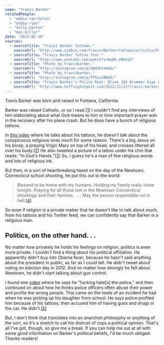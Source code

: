 ```yaml
---
name: "Travis Barker"
relatedPeople:
  - "eddie-van-halen"
  - "debby-ryan"
  - "dolly-parton"
  - "mac-miller"
date: "2013-02-18"
sources:
  - sourceTitle: "Travis Barker Tattoos."
    sourceUrl: "http://www.zimbio.com/Travis+Barker+Tattoos/articles/PqoGB6b0O4Y/Travis+Barker+Tattoos"
  - sourceTitle: "Travis Barker Tattoo Tour."
    sourceUrl: "http://www.youtube.com/watch?v=NaBh_mNk91U"
  - sourceTitle: "Photo by travisbarker."
    sourceUrl: "http://instagram.com/p/SWd3httWGG/"
  - sourceTitle: "Photo by travisbarker."
    sourceUrl: "http://instagram.com/p/TP5LozNWGK/"
  - sourceTitle: "Travis Barker's Police Rant: Blink 182 Drummer Rips On LAPD For 'Stereotyping.'"
    sourceUrl: "http://www.huffingtonpost.com/2012/11/27/travis-barkers-police-rant-blink-182-drummer-rips-lapd-video_n_2197151.html"
---
```


Travis Barker was born and raised in Fontana, California.

Barker was raised Catholic, or so I read.<a class="source-citation" href="http://www.zimbio.com/Travis+Barker+Tattoos/articles/PqoGB6b0O4Y/Travis+Barker+Tattoos" title="Travis Barker Tattoos.">[1]</a> I couldn't find any interviews of him elaborating about what God means to him or how important prayer was in the recovery after his plane crash. But he does have a bunch of religious tattoos.

In [this video](http://www.youtube.com/watch?v=NaBh_mNk91U) where he talks about his tattoos, he doesn't talk about the conspicuous religious ones much for some reason. There's a big Jesus on his bicep, a praying Virgin Mary on top of his head, and crosses littered all over his body.<a class="source-citation" href="http://www.youtube.com/watch?v=NaBh_mNk91U" title="Travis Barker Tattoo Tour.">[2]</a> He also tweeted a picture of a tattoo under his chin that reads: "In God's Hands."<a class="source-citation" href="http://instagram.com/p/SWd3httWGG/" title="Photo by travisbarker.">[3]</a> So, I guess he's a man of few religious words and lots of religious ink.

But then, in a sort of heartbreaking tweet on the day of the Newtown, Connecticut school shooting, he put this out to the world:

>Blessed to be home with my humans. Holding my family really close tonight. Praying for all those lost in the Newtown Connecticut shootings and their families. . . . May the person responsible rot in hell.<a class="source-citation" href="http://instagram.com/p/TP5LozNWGK/" title="Photo by travisbarker.">[4]</a>

So even if religion is a private matter that he doesn't like to talk about much, from his tattoos and his Twitter feed, we can confidently say that Barker is a religious man.


## Politics, on the other hand. . .

No matter how privately he holds his feelings on religion, politics is even more private. I couldn't find a thing about his political affiliation. He apparently didn't buy into Obama fever, because he hasn't said anything about the president in public, as far as I could tell. He didn't tweet about voting on election day in 2012. And no matter how strongly he felt about Newtown, he didn't start talking about gun control.

I found one [video](http://www.huffingtonpost.com/2012/11/27/travis-barkers-police-rant-blink-182-drummer-rips-lapd-video_n_2197151.html) where he says he "fucking hate[s] the police," and then continued on about how he thinks police officers often abuse their power and profile the wrong people. This came on the heels of an incident he had when he was picking up his daughter from school. He says police profiled him because of his tattoos, then accused him of having guns and drugs in the car. He didn't.<a class="source-citation" href="http://www.huffingtonpost.com/2012/11/27/travis-barkers-police-rant-blink-182-drummer-rips-lapd-video_n_2197151.html" title="Travis Barker&apos;s Police Rant: Blink 182 Drummer Rips On LAPD For &apos;Stereotyping.&apos;">[5]</a>

But, I don't think that translates into an anarchist philosophy or anything of the sort, so it's a stretch to call his distrust of cops a political opinion. That's all I've got, though, so give me a break. If you can help me out at all with some good information on Barker's political beliefs, I'd be much obliged. Thanks readers!